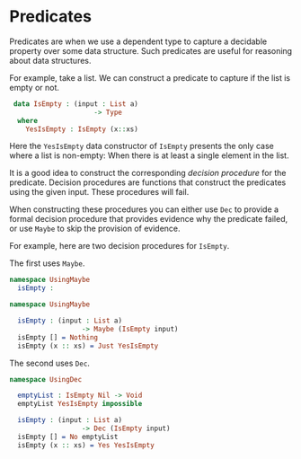 # Predicates

Predicates are when we use a dependent type to capture a decidable property over some data structure.
Such predicates are useful for reasoning about data structures.

For example, take a list.
We can construct a predicate to capture if the list is empty or not.

```idris
 data IsEmpty : (input : List a)
                     -> Type
  where
    YesIsEmpty : IsEmpty (x::xs)
```

Here the `YesIsEmpty` data constructor of `IsEmpty` presents the only case where a list is non-empty: When there is at least a single element in the list.

It is a good idea to construct the corresponding _decision procedure_ for the predicate.
Decision procedures are functions that construct the predicates using the given input.
These procedures will fail.

When constructing these procedures you can either use `Dec` to provide a formal decision procedure that provides evidence why the predicate failed, or use `Maybe` to skip the provision of evidence.

For example, here are two decision procedures for `IsEmpty`.

The first uses `Maybe`.

```idris
namespace UsingMaybe
  isEmpty :

namespace UsingMaybe

  isEmpty : (input : List a)
                  -> Maybe (IsEmpty input)
  isEmpty [] = Nothing
  isEmpty (x :: xs) = Just YesIsEmpty
```

The second uses `Dec`.

```idris
namespace UsingDec

  emptyList : IsEmpty Nil -> Void
  emptyList YesIsEmpty impossible

  isEmpty : (input : List a)
                  -> Dec (IsEmpty input)
  isEmpty [] = No emptyList
  isEmpty (x :: xs) = Yes YesIsEmpty
```
